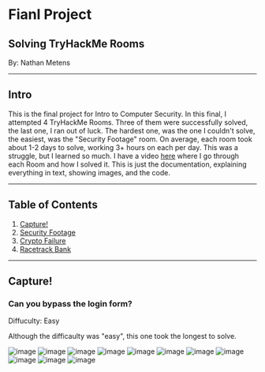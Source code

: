 # Fianl Project
## Solving TryHackMe Rooms

By: Nathan Metens

---
## Intro

This is the final project for Intro to Computer Security. In this final, I attempted 4 TryHackMe Rooms. Three of them were successfully solved, the last one, I ran out of luck. The hardest one, was the one I couldn't solve, the easiest, was the "Security Footage" room. On average, each room took about 1-2 days to solve, working 3+ hours on each per day. This was a struggle, but I learned so much. I have a video [here]() where I go through each Room and how I solved it. This is just the documentation, explaining everything in text, showing images, and the code.

---
## Table of Contents
1. [Capture!](#capture)
2. [Security Footage](#security-footage)
3. [Crypto Failure](#cryptic-failure)
4. [Racetrack Bank](#racetrack-bank)

---
## Capture!
### Can you bypass the login form?
Diffuculty: Easy

Although the difficaulty was "easy", this one took the longest to solve.

![image](images/.png)
![image](images/.png)
![image](images/.png)
![image](images/.png)
![image](images/.png)
![image](images/.png)
![image](images/.png)
![image](images/.png)
![image](images/.png)
![image](images/.png)
![image](images/.png)
